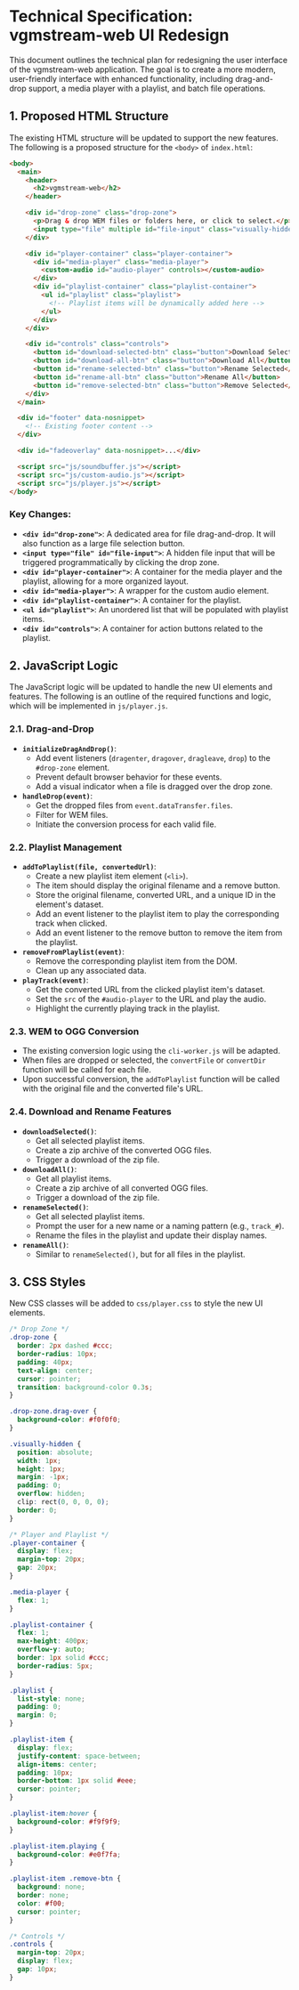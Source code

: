 # Technical Specification: vgmstream-web UI Redesign

This document outlines the technical plan for redesigning the user interface of the vgmstream-web application. The goal is to create a more modern, user-friendly interface with enhanced functionality, including drag-and-drop support, a media player with a playlist, and batch file operations.

## 1. Proposed HTML Structure

The existing HTML structure will be updated to support the new features. The following is a proposed structure for the `<body>` of `index.html`:

```html
<body>
  <main>
    <header>
      <h2>vgmstream-web</h2>
    </header>

    <div id="drop-zone" class="drop-zone">
      <p>Drag & drop WEM files or folders here, or click to select.</p>
      <input type="file" multiple id="file-input" class="visually-hidden">
    </div>

    <div id="player-container" class="player-container">
      <div id="media-player" class="media-player">
        <custom-audio id="audio-player" controls></custom-audio>
      </div>
      <div id="playlist-container" class="playlist-container">
        <ul id="playlist" class="playlist">
          <!-- Playlist items will be dynamically added here -->
        </ul>
      </div>
    </div>

    <div id="controls" class="controls">
      <button id="download-selected-btn" class="button">Download Selected</button>
      <button id="download-all-btn" class="button">Download All</button>
      <button id="rename-selected-btn" class="button">Rename Selected</button>
      <button id="rename-all-btn" class="button">Rename All</button>
      <button id="remove-selected-btn" class="button">Remove Selected</button>
    </div>
  </main>

  <div id="footer" data-nosnippet>
    <!-- Existing footer content -->
  </div>

  <div id="fadeoverlay" data-nosnippet>...</div>

  <script src="js/soundbuffer.js"></script>
  <script src="js/custom-audio.js"></script>
  <script src="js/player.js"></script>
</body>
```

### Key Changes:

-   **`<div id="drop-zone">`**: A dedicated area for file drag-and-drop. It will also function as a large file selection button.
-   **`<input type="file" id="file-input">`**: A hidden file input that will be triggered programmatically by clicking the drop zone.
-   **`<div id="player-container">`**: A container for the media player and the playlist, allowing for a more organized layout.
-   **`<div id="media-player">`**: A wrapper for the custom audio element.
-   **`<div id="playlist-container">`**: A container for the playlist.
-   **`<ul id="playlist">`**: An unordered list that will be populated with playlist items.
-   **`<div id="controls">`**: A container for action buttons related to the playlist.

## 2. JavaScript Logic

The JavaScript logic will be updated to handle the new UI elements and features. The following is an outline of the required functions and logic, which will be implemented in `js/player.js`.

### 2.1. Drag-and-Drop

-   **`initializeDragAndDrop()`**:
    -   Add event listeners (`dragenter`, `dragover`, `dragleave`, `drop`) to the `#drop-zone` element.
    -   Prevent default browser behavior for these events.
    -   Add a visual indicator when a file is dragged over the drop zone.
-   **`handleDrop(event)`**:
    -   Get the dropped files from `event.dataTransfer.files`.
    -   Filter for WEM files.
    -   Initiate the conversion process for each valid file.

### 2.2. Playlist Management

-   **`addToPlaylist(file, convertedUrl)`**:
    -   Create a new playlist item element (`<li>`).
    -   The item should display the original filename and a remove button.
    -   Store the original filename, converted URL, and a unique ID in the element's dataset.
    -   Add an event listener to the playlist item to play the corresponding track when clicked.
    -   Add an event listener to the remove button to remove the item from the playlist.
-   **`removeFromPlaylist(event)`**:
    -   Remove the corresponding playlist item from the DOM.
    -   Clean up any associated data.
-   **`playTrack(event)`**:
    -   Get the converted URL from the clicked playlist item's dataset.
    -   Set the `src` of the `#audio-player` to the URL and play the audio.
    -   Highlight the currently playing track in the playlist.

### 2.3. WEM to OGG Conversion

-   The existing conversion logic using the `cli-worker.js` will be adapted.
-   When files are dropped or selected, the `convertFile` or `convertDir` function will be called for each file.
-   Upon successful conversion, the `addToPlaylist` function will be called with the original file and the converted file's URL.

### 2.4. Download and Rename Features

-   **`downloadSelected()`**:
    -   Get all selected playlist items.
    -   Create a zip archive of the converted OGG files.
    -   Trigger a download of the zip file.
-   **`downloadAll()`**:
    -   Get all playlist items.
    -   Create a zip archive of all converted OGG files.
    -   Trigger a download of the zip file.
-   **`renameSelected()`**:
    -   Get all selected playlist items.
    -   Prompt the user for a new name or a naming pattern (e.g., `track_#`).
    -   Rename the files in the playlist and update their display names.
-   **`renameAll()`**:
    -   Similar to `renameSelected()`, but for all files in the playlist.

## 3. CSS Styles

New CSS classes will be added to `css/player.css` to style the new UI elements.

```css
/* Drop Zone */
.drop-zone {
  border: 2px dashed #ccc;
  border-radius: 10px;
  padding: 40px;
  text-align: center;
  cursor: pointer;
  transition: background-color 0.3s;
}

.drop-zone.drag-over {
  background-color: #f0f0f0;
}

.visually-hidden {
  position: absolute;
  width: 1px;
  height: 1px;
  margin: -1px;
  padding: 0;
  overflow: hidden;
  clip: rect(0, 0, 0, 0);
  border: 0;
}

/* Player and Playlist */
.player-container {
  display: flex;
  margin-top: 20px;
  gap: 20px;
}

.media-player {
  flex: 1;
}

.playlist-container {
  flex: 1;
  max-height: 400px;
  overflow-y: auto;
  border: 1px solid #ccc;
  border-radius: 5px;
}

.playlist {
  list-style: none;
  padding: 0;
  margin: 0;
}

.playlist-item {
  display: flex;
  justify-content: space-between;
  align-items: center;
  padding: 10px;
  border-bottom: 1px solid #eee;
  cursor: pointer;
}

.playlist-item:hover {
  background-color: #f9f9f9;
}

.playlist-item.playing {
  background-color: #e0f7fa;
}

.playlist-item .remove-btn {
  background: none;
  border: none;
  color: #f00;
  cursor: pointer;
}

/* Controls */
.controls {
  margin-top: 20px;
  display: flex;
  gap: 10px;
}